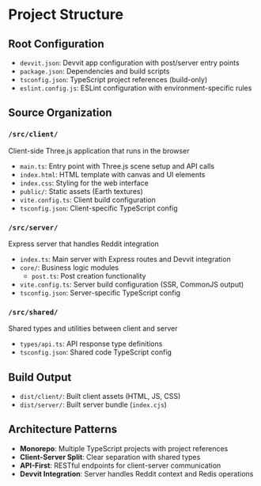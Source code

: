 # Project Structure

## Root Configuration
- `devvit.json`: Devvit app configuration with post/server entry points
- `package.json`: Dependencies and build scripts
- `tsconfig.json`: TypeScript project references (build-only)
- `eslint.config.js`: ESLint configuration with environment-specific rules

## Source Organization

### `/src/client/`
Client-side Three.js application that runs in the browser
- `main.ts`: Entry point with Three.js scene setup and API calls
- `index.html`: HTML template with canvas and UI elements
- `index.css`: Styling for the web interface
- `public/`: Static assets (Earth textures)
- `vite.config.ts`: Client build configuration
- `tsconfig.json`: Client-specific TypeScript config

### `/src/server/`
Express server that handles Reddit integration
- `index.ts`: Main server with Express routes and Devvit integration
- `core/`: Business logic modules
  - `post.ts`: Post creation functionality
- `vite.config.ts`: Server build configuration (SSR, CommonJS output)
- `tsconfig.json`: Server-specific TypeScript config

### `/src/shared/`
Shared types and utilities between client and server
- `types/api.ts`: API response type definitions
- `tsconfig.json`: Shared code TypeScript config

## Build Output
- `dist/client/`: Built client assets (HTML, JS, CSS)
- `dist/server/`: Built server bundle (`index.cjs`)

## Architecture Patterns
- **Monorepo**: Multiple TypeScript projects with project references
- **Client-Server Split**: Clear separation with shared types
- **API-First**: RESTful endpoints for client-server communication
- **Devvit Integration**: Server handles Reddit context and Redis operations